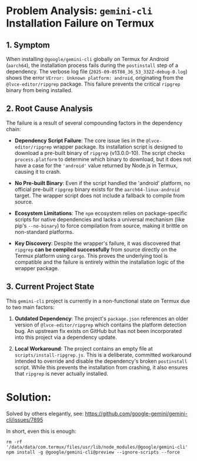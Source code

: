 # Problem Analysis: `gemini-cli` Installation Failure on Termux

## 1. Symptom
When installing `@google/gemini-cli` globally on Termux for Android (`aarch64`), the installation process fails during the `postinstall` step of a dependency. The verbose log file (`2025-09-05T08_36_53_332Z-debug-0.log`) shows the error `VError: Unknown platform: android`, originating from the `@lvce-editor/ripgrep` package. This failure prevents the critical `ripgrep` binary from being installed.

## 2. Root Cause Analysis
The failure is a result of several compounding factors in the dependency chain:

*   **Dependency Script Failure**: The core issue lies in the `@lvce-editor/ripgrep` wrapper package. Its installation script is designed to download a pre-built binary of `ripgrep` (v13.0.0-10). The script checks `process.platform` to determine which binary to download, but it does not have a case for the `'android'` value returned by Node.js in Termux, causing it to crash.

*   **No Pre-built Binary**: Even if the script handled the 'android' platform, no official pre-built `ripgrep` binary exists for the `aarch64-linux-android` target. The wrapper script does not include a fallback to compile from source.

*   **Ecosystem Limitations**: The `npm` ecosystem relies on package-specific scripts for native dependencies and lacks a universal mechanism (like pip's `--no-binary`) to force compilation from source, making it brittle on non-standard platforms.

*   **Key Discovery**: Despite the wrapper's failure, it was discovered that `ripgrep` **can be compiled successfully** from source directly on the Termux platform using `cargo`. This proves the underlying tool is compatible and the failure is entirely within the installation logic of the wrapper package.

## 3. Current Project State
This `gemini-cli` project is currently in a non-functional state on Termux due to two main factors:

1.  **Outdated Dependency**: The project's `package.json` references an older version of `@lvce-editor/ripgrep` which contains the platform detection bug. An upstream fix exists on GitHub but has not been incorporated into this project via a dependency update.

2.  **Local Workaround**: The project contains an empty file at `scripts/install-ripgrep.js`. This is a deliberate, committed workaround intended to override and disable the dependency's broken `postinstall` script. While this prevents the installation from crashing, it also ensures that `ripgrep` is never actually installed.





# Solution: 
Solved by others elegantly, see: https://github.com/google-gemini/gemini-cli/issues/7895

In short, even this is enough: 
```
rm -rf '/data/data/com.termux/files/usr/lib/node_modules/@google/gemini-cli'
npm install -g @google/gemini-cli@preview --ignore-scripts --force
```


